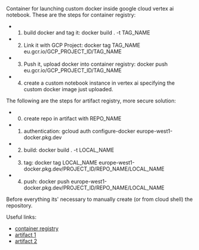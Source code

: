 Container for launching custom docker inside google cloud vertex ai notebook. These are the steps for container registry:
- 1) build docker and tag it: docker build . -t TAG_NAME
- 2) Link it with GCP Project: docker tag TAG_NAME eu.gcr.io/GCP_PROJECT_ID/TAG_NAME
- 3) Push it, upload docker into container registry: docker push eu.gcr.io/GCP_PROJECT_ID/TAG_NAME
- 4) create a custom notebook instance in vertex ai specifying the custom docker image just uploaded.

The following are the steps for artifact registry, more secure solution:
- 0) create repo in artifact with REPO_NAME
- 1) authentication: gcloud auth configure-docker europe-west1-docker.pkg.dev
- 2) build: docker build . -t LOCAL_NAME
- 3) tag: docker tag LOCAL_NAME europe-west1-docker.pkg.dev/PROJECT_ID/REPO_NAME/LOCAL_NAME
- 4) push: docker push europe-west1-docker.pkg.dev/PROJECT_ID/REPO_NAME/LOCAL_NAME

Before everything its' necessary to manually create (or from cloud shell) the repository.

Useful links:
- [container registry](https://cloud.google.com/container-registry/docs/pushing-and-pulling)
- [artifact 1](https://cloud.google.com/artifact-registry/docs/docker/store-docker-container-images#console)
- [artifact 2](https://cloud.google.com/artifact-registry/docs/docker/pushing-and-pulling#windows)